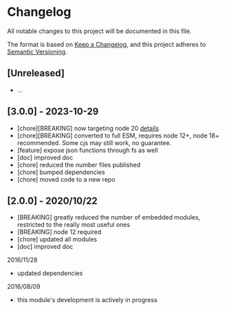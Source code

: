 # Changelog

All notable changes to this project will be documented in this file.

The format is based on [Keep a Changelog](https://keepachangelog.com/en/1.0.0/),
and this project adheres to [Semantic Versioning](https://semver.org/spec/v2.0.0.html).

## [Unreleased]
* ...

## [3.0.0] - 2023-10-29
* [chore][BREAKING] now targeting node 20 [details](../../0-CONTRIBUTING/06-conventions--js--modules_and_transpilation.md)
* [chore][BREAKING] converted to full ESM, requires node 12+, node 18+ recommended. Some cjs may still work, no guarantee.
* [feature] expose json functions through fs as well
* [doc] improved doc
* [chore] reduced the number files published
* [chore] bumped dependencies
* [chore] moved code to a new repo

## [2.0.0] - 2020/10/22
* [BREAKING] greatly reduced the number of embedded modules, restricted to the really most useful ones
* [BREAKING] node 12 required
* [chore] updated all modules
* [doc] improved doc


2016/11/28
- updated dependencies

2016/08/09
- this module's development is actively in progress
